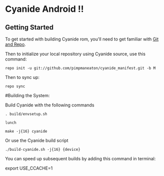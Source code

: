 Cyanide Android !!
==============

Getting Started
---------------

To get started with building Cyanide rom, you'll need to get
familiar with [Git and Repo](https://source.android.com/source/using-repo.html).

Then to initialize your local repository using Cyanide source, use this command:

    repo init -u git://github.com/pimpmaneaton/cyanide_manifest.git -b M

Then to sync up:

    repo sync

#Building the System:

Build Cyanide with the following commands

    . build/envsetup.sh

    lunch

    make -j{16} cyanide

Or use the Cyanide build script

    ./build-cyanide.sh -j{16} {device}

You can speed up subsequent builds by adding this command in terminal:

export USE_CCACHE=1
